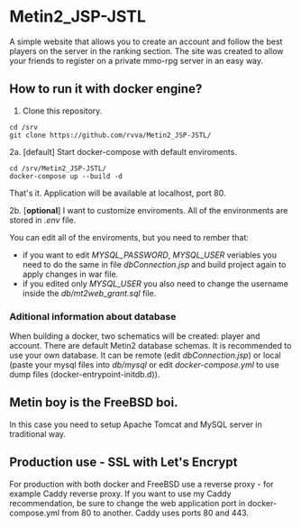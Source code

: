 # Metin2_JSP-JSTL
A simple website that allows you to create an account and follow the best players on the server in the ranking section.
The site was created to allow your friends to register on a private mmo-rpg server in an easy way.

## How to run it with docker engine?
1. Clone this repository.
```
cd /srv
git clone https://github.com/rvva/Metin2_JSP-JSTL/
```

2a. [default] Start docker-compose with default enviroments.
```
cd /srv/Metin2_JSP-JSTL/
docker-compose up --build -d 
```
That's it. Application will be available at localhost, port 80. 

2b. [**optional**] I want to customize enviroments.
All of the environments are stored in *.env* file.

You can edit all of the enviroments, but you need to rember that:
* if you want to edit *MYSQL_PASSWORD*, *MYSQL_USER* veriables you need to do the same in file *dbConnection.jsp* and build project again to apply changes in war file.
* if you edited only *MYSQL_USER* you also need to change the username inside the *db/mt2web_grant.sql* file.

### Aditional information about database
When building a docker, two schematics will be created: player and account.
There are default Metin2 database schemas. It is recommended to use your own database.
It can be remote (edit *dbConnection.jsp*) or local (paste your mysql files into *db/mysql* or edit *docker-compose.yml* to use dump files (docker-entrypoint-initdb.d)).

## Metin boy is the FreeBSD boi.
In this case you need to setup Apache Tomcat and MySQL server in traditional way. 

## Production use - SSL with Let's Encrypt
For production with both docker and FreeBSD use a reverse proxy - for example Caddy reverse proxy.
If you want to use my Caddy recommendation, be sure to change the web application port in docker-compose.yml from 80 to another. Caddy uses ports 80 and 443.



